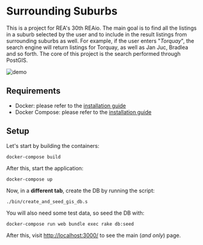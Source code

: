# Surrounding Suburbs

This is a project for REA's 30th REAio. The main goal is to find all the listings in a suburb selected by the user and to include in the result listings from surrounding suburbs as well. For example, if the user enters "_Torquay_", the search engine will return listings for Torquay, as well as Jan Juc, Bradlea and so forth. The core of this project is the search performed through PostGIS.

![demo](resources/images/demo.gif)

## Requirements

* Docker: please refer to the [installation guide](https://docs.docker.com/install/)
* Docker Compose: please refer to the [installation guide](https://docs.docker.com/compose/install/)

## Setup

Let's start by building the containers:

```
docker-compose build
```

After this, start the application:

```
docker-compose up
```

Now, in a __different tab__, create the DB by running the script:

```
./bin/create_and_seed_gis_db.s
```

You will also need some test data, so seed the DB with:

```
docker-compose run web bundle exec rake db:seed
```

After this, visit [http://localhost:3000/](http://localhost:3000/) to see the main (_and only_) page.
